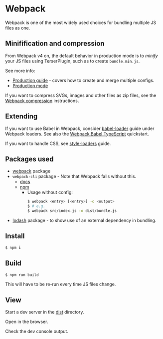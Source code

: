 # Webpack

Webpack is one of the most widely used choices for bundling multiple JS files as one.


## Minifification and compression

From Webpack v4 on, the default behavior in production mode is to _minify_ your JS files using TerserPlugin, such as to create `bundle.min.js`.

See more info:

- [Production guide](https://webpack.js.org/guides/production/) - covers how to create and merge multiple configs.
- [Production mode](https://webpack.js.org/configuration/mode/#mode-production)

If you want to compress SVGs, images and other files as zip files, see the
[Webpack compression](https://webpack.js.org/plugins/compression-webpack-plugin/) instructions.


## Extending

If you want to use Babel in Webpack, consider [babel-loader](https://webpack.js.org/loaders/babel-loader/) guide under Webpack loaders. See also the [Webpack Babel TypeScript](/quickstarts/webpack-babel-typescript/) quickstart.

If you want to handle CSS, see [style-loaders](https://webpack.js.org/loaders/style-loader/) guide.


## Packages used

- [webpack](http://webpack.github.io/) package
- `webpack-cli` package - Note that Webpack fails without this.
    - [docs](https://webpack.js.org/api/cli/)
    - [npm](https://www.npmjs.com/package/webpack-cli)
        - Usage without config:
            ```sh
            $ webpack <entry> [<entry>] -o <output>
            $ # e.g.
            $ webpack src/index.js -o dist/bundle.js
            ```
- [lodash](https://www.npmjs.com/package/lodash) package - to show use of an external dependency in bundling.


## Install

```sh
$ npm i
```

## Build

```sh
$ npm run build
```

This will have to be re-run every time JS files change.

## View

Start a dev server in the [dist](dist/) directory.

Open in the browser.

Check the dev console output.
